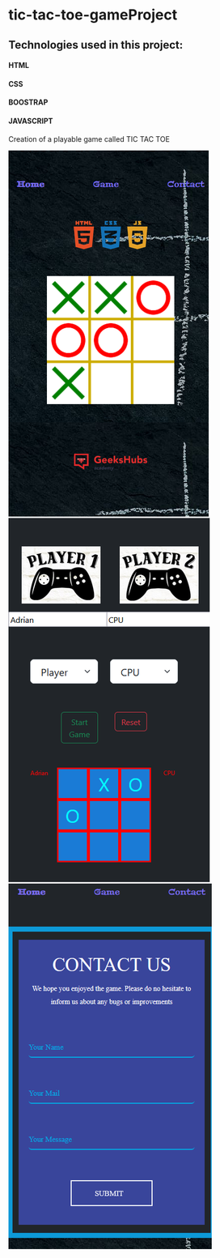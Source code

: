 # tic-tac-toe-gameProject


<h2>Technologies used in this project:</h2>

<h4>HTML</h4>
<h4>CSS</h4>
<h4>BOOSTRAP</h4>
<h4>JAVASCRIPT</h4>

<p>Creation of a playable game called TIC TAC TOE</p>

<img src="./img/Screenshot_1.png" alt="ss1">
<img src="./img/Screenshot_2.png" alt="ss2">
<img src="./img/Screenshot_3.png" alt="ss3">
